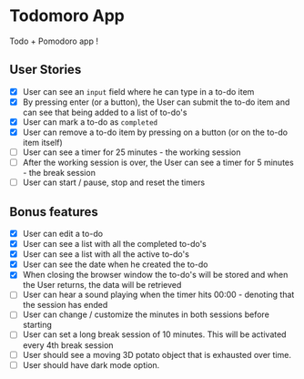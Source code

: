 # Todomoro App

Todo + Pomodoro app !

## User Stories

- [x] User can see an `input` field where he can type in a to-do item
- [x] By pressing enter (or a button), the User can submit the to-do item and can see that being added to a list of to-do's
- [x] User can mark a to-do as `completed`
- [x] User can remove a to-do item by pressing on a button (or on the to-do item itself)
- [ ] User can see a timer for 25 minutes - the working session
- [ ] After the working session is over, the User can see a timer for 5 minutes - the break session
- [ ] User can start / pause, stop and reset the timers

## Bonus features

- [x] User can edit a to-do
- [x] User can see a list with all the completed to-do's
- [x] User can see a list with all the active to-do's
- [x] User can see the date when he created the to-do
- [x] When closing the browser window the to-do's will be stored and when the User returns, the data will be retrieved
- [ ] User can hear a sound playing when the timer hits 00:00 - denoting that the session has ended
- [ ] User can change / customize the minutes in both sessions before starting
- [ ] User can set a long break session of 10 minutes. This will be activated every 4th break session
- [ ] User should see a moving 3D potato object that is exhausted over time.
- [ ] User should have dark mode option.
